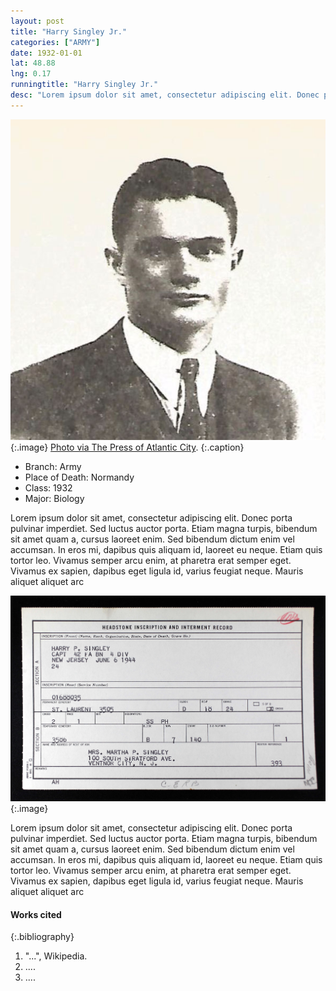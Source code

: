 ```yaml
---
layout: post
title: "Harry Singley Jr."
categories: ["ARMY"]
date: 1932-01-01
lat: 48.88
lng: 0.17
runningtitle: "Harry Singley Jr."
desc: "Lorem ipsum dolor sit amet, consectetur adipiscing elit. Donec porta pulvinar imperdiet. Sed luctus auctor porta. Etiam magna turpis, bibendum sit amet quam a,"
---
```


![Harry Singley Jr.](images/harrysingleyjr.jpg)
   {:.image}
[Photo via The Press of Atlantic City](https://www.pressofatlanticcity.com/harry-singley-newspaper-clips/pdf_2ae2c4ad-8720-5231-b627-382d664fa100.html).
  {:.caption}

* Branch: Army
* Place of Death: Normandy
* Class: 1932
* Major: Biology

Lorem ipsum dolor sit amet, consectetur adipiscing elit. Donec porta pulvinar imperdiet. Sed luctus auctor porta. Etiam magna turpis, bibendum sit amet quam a, cursus laoreet enim. Sed bibendum dictum enim vel accumsan. In eros mi, dapibus quis aliquam id, laoreet eu neque. Etiam quis tortor leo. Vivamus semper arcu enim, at pharetra erat semper eget. Vivamus ex sapien, dapibus eget ligula id, varius feugiat neque. Mauris aliquet aliquet arc

![Conspicuous Cross](assets/images/Singley.jpg)
   {:.image}

Lorem ipsum dolor sit amet, consectetur adipiscing elit. Donec porta pulvinar imperdiet. Sed luctus auctor porta. Etiam magna turpis, bibendum sit amet quam a, cursus laoreet enim. Sed bibendum dictum enim vel accumsan. In eros mi, dapibus quis aliquam id, laoreet eu neque. Etiam quis tortor leo. Vivamus semper arcu enim, at pharetra erat semper eget. Vivamus ex sapien, dapibus eget ligula id, varius feugiat neque. Mauris aliquet aliquet arc



#### Works cited

{:.bibliography}
1. "...", Wikipedia.
2. ....
3. ....
